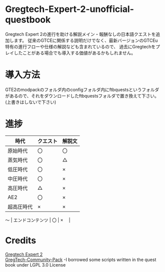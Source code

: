 # Gregtech-Expert-2-unofficial-questbook
Gregtech Expert 2の進行を助ける解説メイン・報酬なしの日本語クエストを追加します。
従来のGTCEに関係する説明だけでなく、最新バージョンのGTCEu特有の進行フローや仕様の解説なども含まれているので、
過去にGregtechをプレイしたことがある場合でも導入する価値があるかもしれません。

# 導入方法
GTE2のmodpackのフォルダ内のconfigフォルダ内にftbquestsというフォルダがあるので、それをダウンロードしたftbquestsフォルダで置き換えて下さい。(上書きはしないで下さい)  

# 進捗
|  時代  |  クエスト |  解説文 |
| ---- | ---- | ---- |
|  原始時代  |  〇  |  〇  |
|  蒸気時代  |  〇  |  △　 |
|  低圧時代  |  〇  |  ×　 |
|  中圧時代  |  〇  |  ×　 |
|  高圧時代  |  △  |  ×　 |
|  AE2  |  〇  |  ×　 |
|  超高圧時代  |  ×  |  ×　 |
～
|  エンドコンテンツ  |  〇  |  ×　 |

# Credits
[Gregtech Expert 2](https://github.com/GTModpackTeam/gregtech-expert-2)  
[GregTech-Community-Pack](https://github.com/GregTechCEu/GregTech-Community-Pack) -I borrowed some scripts written in the quest book under LGPL 3.0 License  
